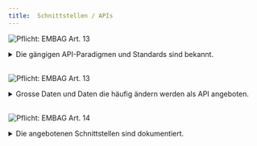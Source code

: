 ```yaml
---
title:  Schnittstellen / APIs
---
```


![Pflicht: EMBAG Art. 13](https://img.shields.io/badge/Pflicht-EMBAG_Art._13-linen)
<details>
<summary>Die gängigen API-Paradigmen und Standards sind bekannt.</summary>
<br/>

Für gewisse Daten gibt es bereits Standards, wie diese als API veröffentlich werden sollen (z.B. OGC für Geodaten oder Abstimmungsdaten als JSON-API).

API (Schnittstelle) kann hier sehr breit aufgefasst werden: vom REST- oder RPC-API, über stabile URLs bis zur Publikation in einem öffentlichen Object-Storage ist alles denkbar.

**Folgefragen**

* Werden gleich/ähnliche Daten bereits von anderen Stellen publiziert?
* Gibt es (in)offizielle Standards, die verwenden werden sollen (z.B. eCH, W3C, OGC)?
* Gibt es in meiner Organisation ein API Management (für API Keys, Caching, Throttling)?
  
</details>
<br/>

![Pflicht: EMBAG Art. 13](https://img.shields.io/badge/Pflicht-EMBAG_Art._13-linen)
<details>
<summary>Grosse Daten und Daten die häufig ändern werden als API angeboten.</summary>
<br/>

Gerade grosse Datenmengen werden sinnvollerweise als API angeboten, so dass Datennutzende einen einfachen und einheitlichen Zugang zu den Daten bekommen. Unter Umständen kann eine Veröffentlichung als Datei-Download **und** Dienst in Betracht gezogen werden, um unterschiedliche Bedürfnisse zu befriedigen. Beispiel: eine Badi-App will die aktuelle Wassertemperatur anzeigen im Gegensatz zu Forschenden die die Wassertemperaturschwankungen der letzten 100 Jahre untersuchen möchten.

**Folgefragen**

* Wie oft werden die Daten aktualisiert?
* Wie oft werden die Daten konsumiert?
  
</details>
<br/>

![Pflicht: EMBAG Art. 14](https://img.shields.io/badge/Pflicht-EMBAG_Art._14-linen)
<details>
<summary>Die angebotenen Schnittstellen sind dokumentiert.</summary>
<br/>

Um Nutzenden den Einstieg in die Nutzung einer API zu erleichtern, ist eine aktuelle, verständliche Dokumentation sehr wichtig. Zentral ist dabei, dass alle relevanten Endpunkte beschrieben sind, insbesondere die Parameter und die Wertelisten, die erwartet werden.

Für REST-APIs hat sich OpenAPI als Standard etabliert, welches dann von geeigneten Tools direkt unterstützt wird (z.B. Swagger für eine interaktive Web-Dokumentation oder Postman als Desktop-Applikation). Für komplexere APIs ist es von Vorteil direkt Beispiel-Code zu veröffentlichen, wie eine API zu verwenden ist (vergleiche z.B. mit der [API-Dokumentation der Stadt Zürich](https://opendatazurich.github.io/#verf%C3%BCgbare-schnittstellenapis))

**Folgefragen**

* Gibt es eine zentrale Stelle, an der die Dokumentation zugänglich gemacht wird (z.B. Developer Portal)?
* Ist die Dokumentation up-to-date bzw. wer ist dafür verantwortlich?
  
</details>